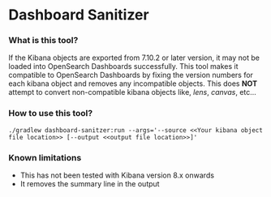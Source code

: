 # Dashboard Sanitizer

### What is this tool?
If the Kibana objects are exported from 7.10.2 or later version, it may not be loaded into OpenSearch Dashboards successfully. This tool makes it compatible to OpenSearch Dashboards by fixing the version numbers for each kibana object and removes any incompatible objects. This does **NOT** attempt to convert non-compatible kibana objects like, *lens*, *canvas*, etc...   

### How to use this tool?

```shell
./gradlew dashboard-sanitzer:run --args='--source <<Your kibana object file location>> [--output <<output file location>>]'
```
### Known limitations

* This has not been tested with Kibana version 8.x onwards
* It removes the summary line in the output
